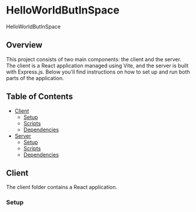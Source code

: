 # HelloWorldButInSpace
HelloWorldButInSpace

## Overview
This project consists of two main components: the client and the server. The client is a React application managed using Vite, and the server is built with Express.js. Below you'll find instructions on how to set up and run both parts of the application.

## Table of Contents
- [Client](#client)
  - [Setup](#setup)
  - [Scripts](#scripts)
  - [Dependencies](#dependencies)
- [Server](#server)
  - [Setup](#setup-1)
  - [Scripts](#scripts-1)
  - [Dependencies](#dependencies-1)

## Client

The client folder contains a React application.

### Setup


